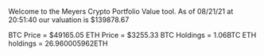 Welcome to the Meyers Crypto Portfolio Value tool. 
As of 08/21/21 at 20:51:40 our valuation is $139878.67 

BTC Price = $49165.05
 ETH Price = $3255.33
BTC Holdings = 1.06BTC
 ETH holdings = 26.960005962ETH 
